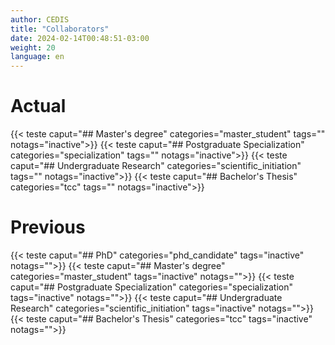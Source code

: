 ```yaml
---
author: CEDIS
title: "Collaborators"
date: 2024-02-14T00:48:51-03:00
weight: 20
language: en
---
```

# Actual
{{< teste caput="## Master's degree" categories="master_student" tags="" notags="inactive">}}
{{< teste caput="## Postgraduate Specialization" categories="specialization" tags="" notags="inactive">}}
{{< teste caput="## Undergraduate Research" categories="scientific_initiation" tags="" notags="inactive">}}
{{< teste caput="## Bachelor's Thesis" categories="tcc" tags="" notags="inactive">}}

# Previous
{{< teste caput="## PhD" categories="phd_candidate" tags="inactive" notags="">}}
{{< teste caput="## Master's degree" categories="master_student" tags="inactive" notags="">}}
{{< teste caput="## Postgraduate Specialization" categories="specialization" tags="inactive" notags="">}}
{{< teste caput="## Undergraduate Research" categories="scientific_initiation" tags="inactive" notags="">}}
{{< teste caput="## Bachelor's Thesis" categories="tcc" tags="inactive" notags="">}}
